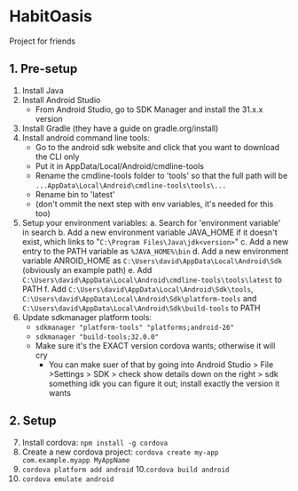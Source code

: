 # HabitOasis
Project for friends


## 1. Pre-setup
1. Install Java
2. Install Android Studio
	- From Android Studio, go to SDK Manager and install the 31.x.x version
3. Install Gradle (they have a guide on gradle.org/install)
4. Install android command line tools:
	- Go to the android sdk website and click that you want to download the CLI only
	- Put it in AppData/Local/Android/cmdline-tools
	- Rename the cmdline-tools folder to 'tools' so that the full path will be `...AppData\Local\Android\cmdline-tools\tools\...`
	- Rename bin to 'latest'
	- (don't ommit the next step with env variables, it's needed for this too)
5. Setup your environment variables:
	a. Search for 'environment variable' in search
	b. Add a new environment variable JAVA_HOME if it doesn't exist, which links to "`C:\Program Files\Java\jdk<version>`"
	c. Add a new entry to the PATH variable as `%JAVA_HOME%\bin`
	d. Add a new environment variable ANROID_HOME as `C:\Users\david\AppData\Local\Android\Sdk` (obviously an example path)
	e. Add `C:\Users\david\AppData\Local\Android\cmdline-tools\tools\latest` to PATH
	f. Add `C:\Users\david\AppData\Local\Android\Sdk\tools`, `C:\Users\david\AppData\Local\Android\Sdk\platform-tools` and `C:\Users\david\AppData\Local\Android\Sdk\build-tools` to PATH
6. Update sdkmanager platform tools:
	- `sdkmanager "platform-tools" "platforms;android-26"`
	- `sdkmanager "build-tools;32.0.0"`
	- Make sure it's the EXACT version cordova wants; otherwise it will cry
		- You can make suer of that by going into Android Studio > File >Settings > SDK > check show details down on the right > sdk something idk you can figure it out; install exactly the version it wants

## 2. Setup

7. Install cordova: `npm install -g cordova`
8. Create a new cordova project: `cordova create my-app com.example.myapp MyAppName`
9. `cordova platform add android`
10.`cordova build android` 
10. `cordova emulate android` 
